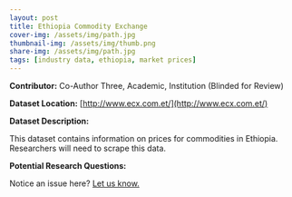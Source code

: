 ```yaml
---
layout: post
title: Ethiopia Commodity Exchange
cover-img: /assets/img/path.jpg
thumbnail-img: /assets/img/thumb.png
share-img: /assets/img/path.jpg
tags: [industry data, ethiopia, market prices]
---
```


**Contributor:** Co-Author Three, Academic, Institution (Blinded for Review)

**Dataset Location:** [http://www.ecx.com.et/](http://www.ecx.com.et/)

**Dataset Description:**

This dataset contains information on prices for commodities in Ethiopia. Researchers will need to scrape this data.

**Potential Research Questions:**





Notice an issue here? [Let us know.](https://docs.google.com/forms/d/e/1FAIpQLSfFLEtWSlfe6gwBaoe-9OfE4BjtwaVx3IQg9ZsfCIJDrujrbA/viewform?usp=pp_url&entry.677199195=2021-04-05-ethiopia-commodity-exchange)
